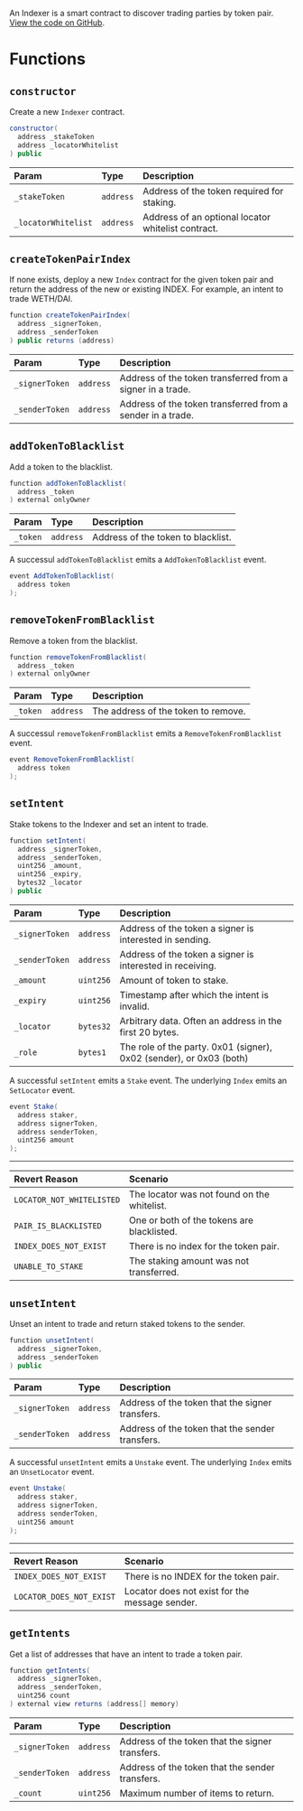 An Indexer is a smart contract to discover trading parties by token pair. [View the code on GitHub](https://github.com/airswap/airswap-protocols/tree/master/protocols/swap).

# Functions

## `constructor`

Create a new `Indexer` contract.

```java
constructor(
  address _stakeToken
  address _locatorWhitelist
) public
```

| Param               | Type      | Description                                        |
| :------------------ | :-------- | :------------------------------------------------- |
| `_stakeToken`       | `address` | Address of the token required for staking.         |
| `_locatorWhitelist` | `address` | Address of an optional locator whitelist contract. |

## `createTokenPairIndex`

If none exists, deploy a new `Index` contract for the given token pair and return the address of the new or existing INDEX. For example, an intent to trade WETH/DAI.

```java
function createTokenPairIndex(
  address _signerToken,
  address _senderToken
) public returns (address)
```

| Param          | Type      | Description                                                |
| :------------- | :-------- | :--------------------------------------------------------- |
| `_signerToken` | `address` | Address of the token transferred from a signer in a trade. |
| `_senderToken` | `address` | Address of the token transferred from a sender in a trade. |

## `addTokenToBlacklist`

Add a token to the blacklist.

```java
function addTokenToBlacklist(
  address _token
) external onlyOwner
```

| Param    | Type      | Description                        |
| :------- | :-------- | :--------------------------------- |
| `_token` | `address` | Address of the token to blacklist. |

A successul `addTokenToBlacklist` emits a `AddTokenToBlacklist` event.

```java
event AddTokenToBlacklist(
  address token
);
```

## `removeTokenFromBlacklist`

Remove a token from the blacklist.

```java
function removeTokenFromBlacklist(
  address _token
) external onlyOwner
```

| Param    | Type      | Description                         |
| :------- | :-------- | :---------------------------------- |
| `_token` | `address` | The address of the token to remove. |

A successul `removeTokenFromBlacklist` emits a `RemoveTokenFromBlacklist` event.

```java
event RemoveTokenFromBlacklist(
  address token
);
```

## `setIntent`

Stake tokens to the Indexer and set an intent to trade.

```java
function setIntent(
  address _signerToken,
  address _senderToken,
  uint256 _amount,
  uint256 _expiry,
  bytes32 _locator
) public
```

| Param          | Type      | Description                                                         |
| :------------- | :-------- | :------------------------------------------------------------------ |
| `_signerToken` | `address` | Address of the token a signer is interested in sending.             |
| `_senderToken` | `address` | Address of the token a signer is interested in receiving.           |
| `_amount`      | `uint256` | Amount of token to stake.                                           |
| `_expiry`      | `uint256` | Timestamp after which the intent is invalid.                        |
| `_locator`     | `bytes32` | Arbitrary data. Often an address in the first 20 bytes.             |
| `_role`        | `bytes1`  | The role of the party. 0x01 (signer), 0x02 (sender), or 0x03 (both) |

A successful `setIntent` emits a `Stake` event. The underlying `Index` emits an `SetLocator` event.

```java
event Stake(
  address staker,
  address signerToken,
  address senderToken,
  uint256 amount
);
```

---

| Revert Reason             | Scenario                                    |
| :------------------------ | :------------------------------------------ |
| `LOCATOR_NOT_WHITELISTED` | The locator was not found on the whitelist. |
| `PAIR_IS_BLACKLISTED`     | One or both of the tokens are blacklisted.  |
| `INDEX_DOES_NOT_EXIST`    | There is no index for the token pair.       |
| `UNABLE_TO_STAKE`         | The staking amount was not transferred.     |

## `unsetIntent`

Unset an intent to trade and return staked tokens to the sender.

```java
function unsetIntent(
  address _signerToken,
  address _senderToken
) public
```

| Param          | Type      | Description                                     |
| :------------- | :-------- | :---------------------------------------------- |
| `_signerToken` | `address` | Address of the token that the signer transfers. |
| `_senderToken` | `address` | Address of the token that the sender transfers. |

A successful `unsetIntent` emits a `Unstake` event. The underlying `Index` emits an `UnsetLocator` event.

```java
event Unstake(
  address staker,
  address signerToken,
  address senderToken,
  uint256 amount
);
```

---

| Revert Reason            | Scenario                                       |
| :----------------------- | :--------------------------------------------- |
| `INDEX_DOES_NOT_EXIST`   | There is no INDEX for the token pair.          |
| `LOCATOR_DOES_NOT_EXIST` | Locator does not exist for the message sender. |

## `getIntents`

Get a list of addresses that have an intent to trade a token pair.

```java
function getIntents(
  address _signerToken,
  address _senderToken,
  uint256 count
) external view returns (address[] memory)
```

| Param          | Type      | Description                                     |
| :------------- | :-------- | :---------------------------------------------- |
| `_signerToken` | `address` | Address of the token that the signer transfers. |
| `_senderToken` | `address` | Address of the token that the sender transfers. |
| `_count`       | `uint256` | Maximum number of items to return.              |
